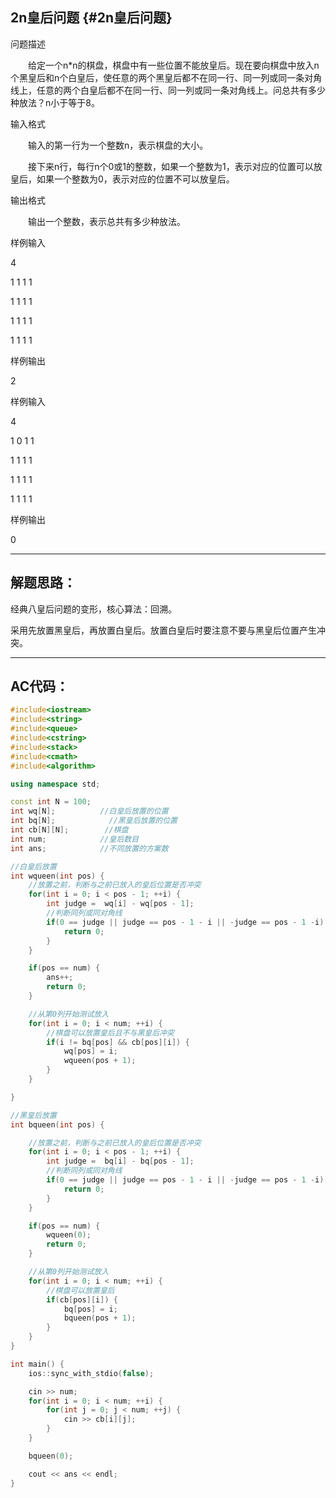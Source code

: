 ## 2n皇后问题 {#2n皇后问题}

问题描述

　　给定一个n\*n的棋盘，棋盘中有一些位置不能放皇后。现在要向棋盘中放入n个黑皇后和n个白皇后，使任意的两个黑皇后都不在同一行、同一列或同一条对角线上，任意的两个白皇后都不在同一行、同一列或同一条对角线上。问总共有多少种放法？n小于等于8。

输入格式

　　输入的第一行为一个整数n，表示棋盘的大小。

　　接下来n行，每行n个0或1的整数，如果一个整数为1，表示对应的位置可以放皇后，如果一个整数为0，表示对应的位置不可以放皇后。

输出格式

　　输出一个整数，表示总共有多少种放法。

样例输入

4

1 1 1 1

1 1 1 1

1 1 1 1

1 1 1 1

样例输出

2

样例输入

4

1 0 1 1

1 1 1 1

1 1 1 1

1 1 1 1

样例输出

0

---

## 解题思路：

经典八皇后问题的变形，核心算法：回溯。

采用先放置黑皇后，再放置白皇后。放置白皇后时要注意不要与黑皇后位置产生冲突。

---

## AC代码：

```cpp
#include<iostream>
#include<string>
#include<queue>
#include<cstring>
#include<stack>
#include<cmath>
#include<algorithm>

using namespace std;

const int N = 100;
int wq[N];          //白皇后放置的位置 
int bq[N];            //黑皇后放置的位置 
int cb[N][N];        //棋盘 
int num;            //皇后数目 
int ans;            //不同放置的方案数 

//白皇后放置 
int wqueen(int pos) {
    //放置之前，判断与之前已放入的皇后位置是否冲突 
    for(int i = 0; i < pos - 1; ++i) {
        int judge =  wq[i] - wq[pos - 1];
        //判断同列或同对角线 
        if(0 == judge || judge == pos - 1 - i || -judge == pos - 1 -i) {
            return 0;
        }        
    }

    if(pos == num) {
        ans++;
        return 0;
    }

    //从第0列开始测试放入 
    for(int i = 0; i < num; ++i) {
        //棋盘可以放置皇后且不与黑皇后冲突 
        if(i != bq[pos] && cb[pos][i]) {
            wq[pos] = i;
            wqueen(pos + 1);
        }
    }    

}

//黑皇后放置
int bqueen(int pos) {

    //放置之前，判断与之前已放入的皇后位置是否冲突 
    for(int i = 0; i < pos - 1; ++i) {
        int judge =  bq[i] - bq[pos - 1];
        //判断同列或同对角线 
        if(0 == judge || judge == pos - 1 - i || -judge == pos - 1 -i) {
            return 0;
        }        
    }

    if(pos == num) {
        wqueen(0);
        return 0;
    }

    //从第0列开始测试放入 
    for(int i = 0; i < num; ++i) {
        //棋盘可以放置皇后
        if(cb[pos][i]) {
            bq[pos] = i;
            bqueen(pos + 1);
        }
    }    
}

int main() {
    ios::sync_with_stdio(false);

    cin >> num;
    for(int i = 0; i < num; ++i) {
        for(int j = 0; j < num; ++j) {
            cin >> cb[i][j];
        }
    }

    bqueen(0);

    cout << ans << endl;        
}
```



